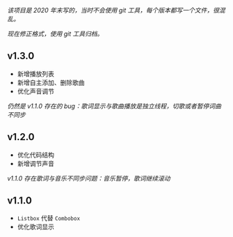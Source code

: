 *该项目是 2020 年末写的，当时不会使用 git 工具，每个版本都写一个文件，很混乱。*

*现在修正格式，使用 git 工具归档。*

## v1.3.0

- 新增播放列表
- 新增自主添加、删除歌曲
- 优化声音调节

*仍然是 v1.1.0 存在的 bug：歌词显示与歌曲播放是独立线程，切歌或者暂停词曲不同步*

## v1.2.0

- 优化代码结构
- 新增调节声音

*v1.1.0 存在歌词与音乐不同步问题：音乐暂停，歌词继续滚动*

## v1.1.0

- `Listbox` 代替 `Combobox`
- 优化歌词显示